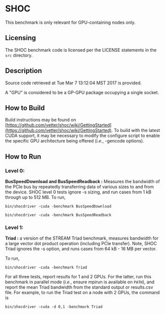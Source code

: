 SHOC 
===

This benchmark is only relevant for GPU-containing nodes only. 

## Licensing
The SHOC benchmark code is licensed per the LICENSE statements in the `src` directory.

## Description
Source code retrieved at Tue Mar  7 13:12:04 MST 2017 is provided.

A "GPU" is considered to be a GP-GPU package occupying a single socket. 

## How to Build
Build instructions may be found on [https://github.com/vetter/shoc/wiki/GettingStarted](https://github.com/vetter/shoc/wiki/GettingStarted). To build with the latest CUDA support, it may be necessary to modify the configure script to enable the specific GPU architecture being offered (*i.e.*, -gencode options).

## How to Run

### Level 0:

**BusSpeedDownload and BusSpeedReadback :** Measures the bandwidth of the PCIe bus by repeatedly transferring data of various sizes to and from the device. SHOC level 0 tests ignore -s sizing, and run cases from 1 kB through up to 512 MB. To run,

`bin/shocdriver -cuda -benchmark BusSpeedDownload`

`bin/shocdriver -cuda -benchmark BusSpeedReadback`

### Level 1:

**Triad :** a version of the STREAM Triad benchmark, measures bandwidth for a large vector dot product operation (including PCIe transfer). Note, SHOC Triad ignores the -s option, and runs cases from 64 kB - 16 MB per vector. 

To run,

`bin/shocdriver -cuda -benchmark Triad`

For all three tests, report results for 1 and 2 GPUs. For the latter, run this benchmark in parallel mode (_i.e._, ensure mpirun is available on `PATH`), and report the mean Triad bandwidth from the standard output or results.csv file. For example, to run the Triad test on a node with 2 GPUs, the command is

`bin/shocdriver -cuda -d 0,1 -benchmark Triad`

